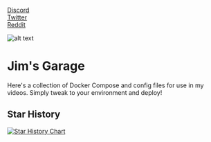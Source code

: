 [Discord](https://discord.gg/qW5vEBekz5) <br>
[Twitter](https://twitter.com/jimsgarage_) <br>
[Reddit](https://www.reddit.com/user/Jims-Garage)

![alt text](https://github.com/JamesTurland/JimsGarage/blob/main/Logo/Jim'sGarage-1(2).png?raw=true)

# Jim's Garage
Here's a collection of Docker Compose and config files for use in my videos. Simply tweak to your environment and deploy!

## Star History

<a href="https://star-history.com/#JamesTurland/JimsGarage&Date">
 <picture>
   <source media="(prefers-color-scheme: dark)" srcset="https://api.star-history.com/svg?repos=JamesTurland/JimsGarage&type=Date&theme=dark" />
   <source media="(prefers-color-scheme: light)" srcset="https://api.star-history.com/svg?repos=JamesTurland/JimsGarage&type=Date" />
   <img alt="Star History Chart" src="https://api.star-history.com/svg?repos=JamesTurland/JimsGarage&type=Date" />
 </picture>
</a>
